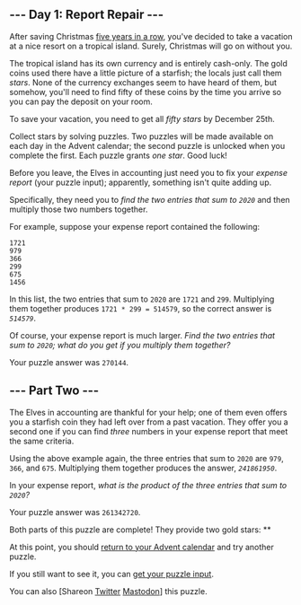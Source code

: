 <main>
  <article class="day-desc">
    <h2>--- Day 1: Report Repair ---</h2>
    <p>After saving Christmas <a href="/events">five years in a row</a>, you've decided to take a vacation at a nice
      resort on a tropical island. <span title="WHAT COULD GO WRONG">Surely</span>, Christmas will go on without you.
    </p>
    <p>The tropical island has its own currency and is entirely cash-only. The gold coins used there have a little
      picture of a starfish; the locals just call them <em class="star">stars</em>. None of the currency exchanges seem
      to have heard of them, but somehow, you'll need to find fifty of these coins by the time you arrive so you can pay
      the deposit on your room.</p>
    <p>To save your vacation, you need to get all <em class="star">fifty stars</em> by December 25th.</p>
    <p>Collect stars by solving puzzles. Two puzzles will be made available on each day in the Advent calendar; the
      second puzzle is unlocked when you complete the first. Each puzzle grants <em class="star">one star</em>. Good
      luck!</p>
    <p>Before you leave, the Elves in accounting just need you to fix your <em>expense report</em> (your puzzle input);
      apparently, something isn't quite adding up.</p>
    <p>Specifically, they need you to <em>find the two entries that sum to <code>2020</code></em> and then multiply
      those two numbers together.</p>
    <p>For example, suppose your expense report contained the following:</p>
    <pre><code>1721
979
366
299
675
1456
</code></pre>
    <p>In this list, the two entries that sum to <code>2020</code> are <code>1721</code> and <code>299</code>.
      Multiplying them together produces <code>1721 * 299 = 514579</code>, so the correct answer is
      <code><em>514579</em></code>.</p>
    <p>Of course, your expense report is much larger. <em>Find the two entries that sum to <code>2020</code>; what do
        you get if you multiply them together?</em></p>
  </article>
  <p>Your puzzle answer was <code>270144</code>.</p>
  <article class="day-desc">
    <h2 id="part2">--- Part Two ---</h2>
    <p>The Elves in accounting are thankful for your help; one of them even offers you a starfish coin they had left
      over from a past vacation. They offer you a second one if you can find <em>three</em> numbers in your expense
      report that meet the same criteria.</p>
    <p>Using the above example again, the three entries that sum to <code>2020</code> are <code>979</code>,
      <code>366</code>, and <code>675</code>. Multiplying them together produces the answer,
      <code><em>241861950</em></code>.</p>
    <p>In your expense report, <em>what is the product of the three entries that sum to <code>2020</code>?</em></p>
  </article>
  <p>Your puzzle answer was <code>261342720</code>.</p>
  <p class="day-success">Both parts of this puzzle are complete! They provide two gold stars: **</p>
  <p>At this point, you should <a href="/2020">return to your Advent calendar</a> and try another puzzle.</p>
  <p>If you still want to see it, you can <a href="1/input" target="_blank">get your puzzle input</a>.</p>
  <p>You can also <span class="share">[Share<span class="share-content">on
        <a href="https://twitter.com/intent/tweet?text=I%27ve+completed+%22Report+Repair%22+%2D+Day+1+%2D+Advent+of+Code+2020&amp;url=https%3A%2F%2Fadventofcode%2Ecom%2F2020%2Fday%2F1&amp;related=ericwastl&amp;hashtags=AdventOfCode"
          target="_blank">Twitter</a>
        <a href="javascript:void(0);"
          onclick="var mastodon_instance=prompt('Mastodon Instance / Server Name?'); if(typeof mastodon_instance==='string' && mastodon_instance.length){this.href='https://'+mastodon_instance+'/share?text=I%27ve+completed+%22Report+Repair%22+%2D+Day+1+%2D+Advent+of+Code+2020+%23AdventOfCode+https%3A%2F%2Fadventofcode%2Ecom%2F2020%2Fday%2F1'}else{return false;}"
          target="_blank">Mastodon</a></span>]</span> this puzzle.</p>
</main>